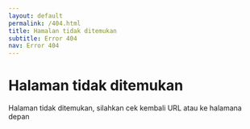 ```yaml
---
layout: default
permalink: /404.html
title: Hamalan tidak ditemukan
subtitle: Error 404
nav: Error 404
---
```


<h1>Halaman tidak ditemukan</h1>

Halaman tidak ditemukan, silahkan cek kembali URL atau ke halamana depan 

